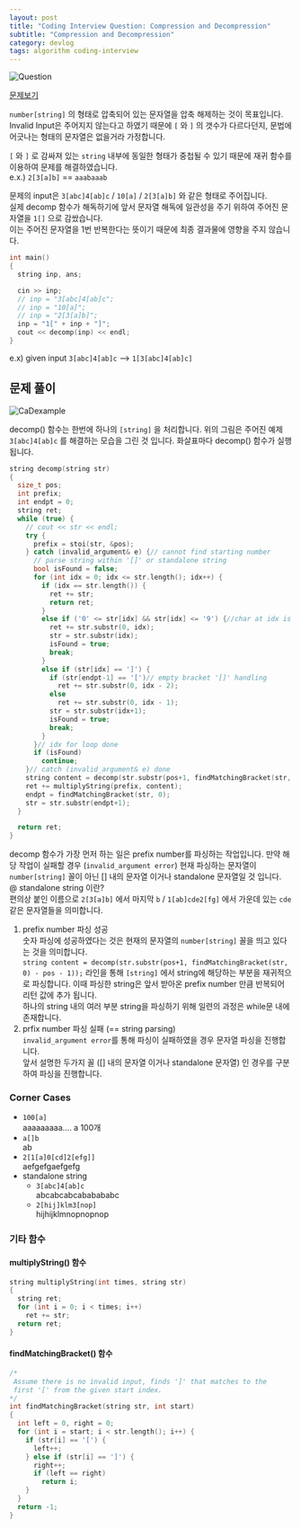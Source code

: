 ```yaml
---
layout: post
title: "Coding Interview Question: Compression and Decompression"
subtitle: "Compression and Decompression"
category: devlog
tags: algorithm coding-interview
---
```


![Question](/assets/img/2019-03-04/question.png)

[문제보기](https://techdevguide.withgoogle.com/resources/compress-decompression/)

<!--more-->

`number[string]` 의 형태로 압축되어 있는 문자열을 압축 해제하는 것이 목표입니다.<br>
Invalid Input은 주어지지 않는다고 하였기 때문에 `[` 와 `]` 의 갯수가 다르다던지, 문법에 어긋나는 형태의 문자열은 없을거라 가정합니다.

`[` 와 `]` 로 감싸져 있는 `string` 내부에 동일한 형태가 중첩될 수 있기 때문에 재귀 함수를 이용하여 문제를 해결하였습니다.<br>
e.x.) `2[3[a]b]` == `aaabaaab`

문제의 input은 `3[abc]4[ab]c` / `10[a]` / `2[3[a]b]` 와 같은 형태로 주어집니다.<br>
실제 decomp 함수가 해독하기에 앞서 문자열 해독에 일관성을 주기 위하여 주어진 문자열을 `1[]` 으로 감쌌습니다.<br>이는 주어진 문자열을 1번 반복한다는 뜻이기 때문에 최종 결과물에 영향을 주지 않습니다.

```c++
int main()
{
  string inp, ans;

  cin >> inp;
  // inp = "3[abc]4[ab]c";
  // inp = "10[a]";
  // inp = "2[3[a]b]";
  inp = "1[" + inp + "]";
  cout << decomp(inp) << endl;
}
```

e.x) given input `3[abc]4[ab]c` --> `1[3[abc]4[ab]c]`

## 문제 풀이

![CaDexample](/assets/img/2019-03-04/CaDexample.jpeg)

decomp() 함수는 한번에 하나의 `[string]` 을 처리합니다. 위의 그림은 주어진 예제 `3[abc]4[ab]c` 를 해결하는 모습을 그린 것 입니다. 화살표마다 decomp() 함수가 실행됩니다.

```c++
string decomp(string str)
{
  size_t pos;
  int prefix;
  int endpt = 0;
  string ret;
  while (true) {
    // cout << str << endl;
    try {
      prefix = stoi(str, &pos);
    } catch (invalid_argument& e) {// cannot find starting number
      // parse string within '[]' or standalone string
      bool isFound = false;
      for (int idx = 0; idx <= str.length(); idx++) {
        if (idx == str.length()) {
          ret += str;
          return ret;
        }
        else if ('0' <= str[idx] && str[idx] <= '9') {//char at idx is number
          ret += str.substr(0, idx);
          str = str.substr(idx);
          isFound = true;
          break;
        }
        else if (str[idx] == ']') {
          if (str[endpt-1] == '[')// empty bracket '[]' handling
            ret += str.substr(0, idx - 2);
          else
            ret += str.substr(0, idx - 1);
          str = str.substr(idx+1);
          isFound = true;
          break;
        }
      }// idx for loop done
      if (isFound)
        continue;
    }// catch (invalid_argument& e) done
    string content = decomp(str.substr(pos+1, findMatchingBracket(str, 0) - pos - 1));
    ret += multiplyString(prefix, content);
    endpt = findMatchingBracket(str, 0);
    str = str.substr(endpt+1);
  }

  return ret;
}
```

decomp 함수가 가장 먼저 하는 일은 prefix number를 파싱하는 작업입니다. 만약 해당 작업이 실패할 경우 (`invalid_argument error`) 현재 파싱하는 문자열이 `number[string]` 꼴이 아닌 [] 내의 문자열 이거나 standalone 문자열일 것 입니다.<br>@ standalone string 이란?<br>편의상 붙인 이름으로 `2[3[a]b]` 에서 마지막 `b` / `1[ab]cde2[fg]` 에서 가운데 있는 `cde`  같은 문자열들을 의미합니다.

1. prefix number 파싱 성공<br>숫자 파싱에 성공하였다는 것은 현재의 문자열의 `number[string]` 꼴을 띄고 있다는 것을 의미합니다.<br>`string content = decomp(str.substr(pos+1, findMatchingBracket(str, 0) - pos - 1));` 라인을 통해 `[string]` 에서 string에 해당하는 부분을 재귀적으로 파싱합니다. 이때 파싱한 string은 앞서 받아온 prefix number 만큼 반복되어 리턴 값에 추가 됩니다.<br>하나의 string 내의 여러 부분 string을 파싱하기 위해 일련의 과정은 while문 내에 존재합니다.
2. prfix number 파싱 실패 (== string parsing)<br>`invalid_argument error`를 통해 파싱이 실패하였을 경우 문자열 파싱을 진행합니다.<br>앞서 설명한 두가지 꼴 ([] 내의 문자열 이거나 standalone 문자열) 인 경우를 구분하여 파싱을 진행합니다.

### Corner Cases

* `100[a]`<br>aaaaaaaaa.... a 100개
* `a[]b`<br>ab
* `2[1[a]0[cd]2[efg]]`<br>aefgefgaefgefg
* standalone string
  * `3[abc]4[ab]c`<br>abcabcabcababababc
  * `2[hij]klm3[nop]`<br>hijhijklmnopnopnop

### 기타 함수

#### multiplyString() 함수

```c++
string multiplyString(int times, string str)
{
  string ret;
  for (int i = 0; i < times; i++)
    ret += str;
  return ret;
}
```

#### findMatchingBracket() 함수

```c++
/*
 Assume there is no invalid input, finds ']' that matches to the
 first '[' from the given start index.
*/
int findMatchingBracket(string str, int start)
{
  int left = 0, right = 0;
  for (int i = start; i < str.length(); i++) {
    if (str[i] == '[') {
      left++;
    } else if (str[i] == ']') {
      right++;
      if (left == right)
        return i;
    }
  }
  return -1;
}
```
